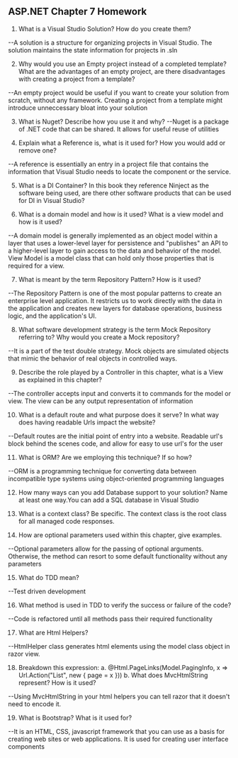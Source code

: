 ASP.NET Chapter 7 Homework
--
1. What is a Visual Studio Solution? How do you create them?


--A solution is a structure for organizing projects in Visual Studio. The solution maintains the state information for projects in .sln


2. Why would you use an Empty project instead of a completed template? What are the advantages of an empty project, are there disadvantages with creating a project from a template?

--An empty project would be useful if you want to create your solution from scratch, without any framework. Creating a project from a template might introduce unneccessary bloat into your solution

3. What is Nuget? Describe how you use it and why?
--Nuget is a package of .NET code that can be shared. It allows for useful reuse of utilities

4. Explain what a Reference is, what is it used for? How you would add or remove one?

--A reference is essentially an entry in a project file that contains the information that Visual Studio needs to locate the component or the service.

5. What is a DI Container? In this book they reference Ninject as the software being used, are there
other software products that can be used for DI in Visual Studio?

6. What is a domain model and how is it used? What is a view model and how is it used?

--A domain model is generally implemented as an object model within a layer that uses a lower-level layer for persistence and "publishes" an API to a higher-level layer to gain access to the data and behavior of the model.
View Model is a model class that can hold only those properties that is required for a view.

7. What is meant by the term Repository Pattern? How is it used?


--The Repository Pattern is one of the most popular patterns to create an enterprise level application. It restricts us to work directly with the data in the application and creates new layers for database operations, business logic, and the application's UI.

8. What software development strategy is the term Mock Repository referring to? Why would you create a Mock repository?

--It is a part of the test double strategy. Mock objects are simulated objects that mimic the behavior of real objects in controlled ways.

9. Describe the role played by a Controller in this chapter, what is a View as explained in this chapter?

--The controller accepts input and converts it to commands for the model or view.
The view can be any output representation of information

10. What is a default route and what purpose does it serve? In what way does having readable Urls impact the website?

--Default routes are the initial point of entry into a website. Readable url's block behind the scenes code, and allow for easy to use url's for the user

11. What is ORM? Are we employing this technique? If so how?

--ORM is a programming technique for converting data between incompatible type systems using object-oriented programming languages

12. How many ways can you add Database support to your solution? Name at least one way.You can add a SQL database in Visual Studio


13. What is a context class? Be specific.
The context class is the root class for all managed code responses.


14. How are optional parameters used within this chapter, give examples.

--Optional parameters allow for the passing of optional arguments. Otherwise, the method can resort to some default functionality without any parameters


15. What do TDD mean?

--Test driven development


16. What method is used in TDD to verify the success or failure of the code?

--Code is refactored until all methods pass their required functionality


17. What are Html Helpers?

--HtmlHelper class generates html elements using the model class object in razor view.


18. Breakdown this expression:
a. @Html.PageLinks(Model.PagingInfo, x => Url.Action("List", new { page = x })) b. What does MvcHtmlString represent? How is it used?

--Using MvcHtmlString in your html helpers you can tell razor that it doesn't need to encode it.


19. What is Bootstrap? What is it used for?

--It is an HTML, CSS, javascript framework that you can use as a basis for creating web sites or web applications.
It is used for creating user interface components 